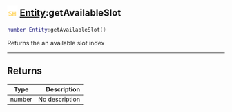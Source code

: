 ## <img src="../../.gitbook/assets/shared.png" width="24" height=24 /> [Entity](https://iaswiki.rawr.dev/readme/entity):getAvailableSlot

```lua
number Entity:getAvailableSlot()
```

Returns the an available slot index

------
## Returns

| Type   | Description |
| ------ | ----------: |
| number | No description |

